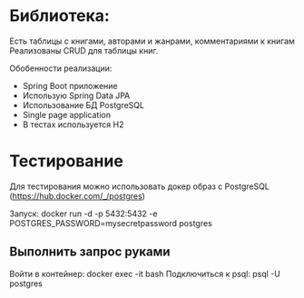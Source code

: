 # Библиотека:

Есть таблицы с книгами, авторами и жанрами, комментариями к книгам
Реализованы CRUD для таблицы книг.

Обобенности реализации:
* Spring Boot приложение
* Использую Spring Data JPA
* Использование БД PostgreSQL
* Single page application
* В тестах используется H2

# Тестирование
Для тестирования можно использовать докер образ с PostgreSQL (https://hub.docker.com/_/postgres)

Запуск:                docker run -d -p 5432:5432 -e POSTGRES_PASSWORD=mysecretpassword postgres

## Выполнить запрос руками
Войти в контейнер:     docker exec -it <id> bash
Подключиться к psql:   psql -U postgres
